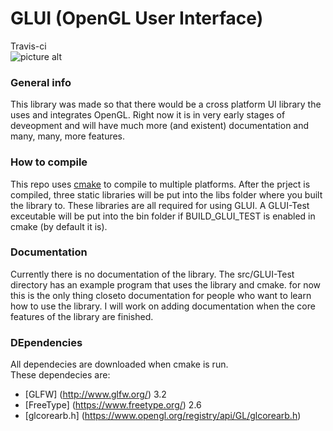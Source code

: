 # GLUI (OpenGL User Interface)

Travis-ci<br> ![picture alt](https://travis-ci.org/sharhar/GLUI.svg?branch=master "Travis.ci build status")
### General info
This library was made so that there would be a cross platform UI library the uses and integrates OpenGL. Right now it is in very early stages of deveopment and will have much more (and existent) documentation and many, many, more features.

### How to compile
This repo uses [cmake](https://cmake.org/) to compile to multiple platforms. After the prject is compiled, three static libraries will be put into the libs folder where you built the library to. These libraries are all required for using GLUI. A GLUI-Test exceutable will be put into the bin folder if BUILD_GLUI_TEST is enabled in cmake (by default it is). 

### Documentation
Currently there is no documentation of the library. The src/GLUI-Test directory has an example program that uses the library and cmake. for now this is the only thing closeto documentation for people who want to learn how to use the library. I will work on adding documentation when the core features of the library are finished.

### DEpendencies
All dependecies are downloaded when cmake is run. <br> 
These dependecies are:
* [GLFW] (http://www.glfw.org/) 3.2
* [FreeType] (https://www.freetype.org/) 2.6
* [glcorearb.h] (https://www.opengl.org/registry/api/GL/glcorearb.h)



